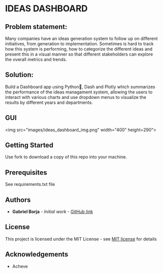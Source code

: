 # IDEAS DASHBOARD

## **Problem statement**:
Many companies have an ideas generation system to follow up on different initiatives, from generation to implementation. Sometimes is hard to track how this system is performing, how to categorize the different ideas and present this in a visual manner so that different stakeholders can explore the overall metrics and trends.

## **Solution**:
Build a Dashboard app using Python🐍, Dash and Plotly which summarizes the performance of the ideas managament system, allowing the users to interact with various charts and use dropdown menus to visualize the results by different years and departments.

## **GUI**
<img src="images/ideas_dashboard_img.png" width="400" height=290">

## **Getting Started**

Use fork to download a copy of this repo into your machine.

## **Prerequisites**

See requirements.txt file

## **Authors**

* **Gabriel Borja** - *Initial work* - [GitHub link](https://github.com/gabrielborja)

## **License**

This project is licensed under the MIT License - see [MIT license](https://opensource.org/licenses/MIT) for details

## Acknowledgements

* Acheve